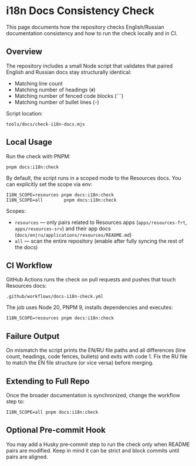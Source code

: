 # i18n Docs Consistency Check

This page documents how the repository checks English/Russian documentation consistency and how to run the check locally and in CI.

## Overview

The repository includes a small Node script that validates that paired English and Russian docs stay structurally identical:

- Matching line count
- Matching number of headings (`#`)
- Matching number of fenced code blocks (```)
- Matching number of bullet lines (-)

Script location:

```
tools/docs/check-i18n-docs.mjs
```

## Local Usage

Run the check with PNPM:

```
pnpm docs:i18n:check
```

By default, the script runs in a scoped mode to the Resources docs. You can explicitly set the scope via env:

```
I18N_SCOPE=resources pnpm docs:i18n:check
I18N_SCOPE=all        pnpm docs:i18n:check
```

Scopes:

- `resources` — only pairs related to Resources apps (`apps/resources-frt`, `apps/resources-srv`) and their app docs (`docs/en|ru/applications/resources/README.md`)
- `all` — scan the entire repository (enable after fully syncing the rest of the docs)

## CI Workflow

GitHub Actions runs the check on pull requests and pushes that touch Resources docs:

```
.github/workflows/docs-i18n-check.yml
```

The job uses Node 20, PNPM 9, installs dependencies and executes:

```
I18N_SCOPE=resources pnpm docs:i18n:check
```

## Failure Output

On mismatch the script prints the EN/RU file paths and all differences (line count, headings, code fences, bullets) and exits with code 1. Fix the RU file to match the EN file structure (or vice versa) before merging.

## Extending to Full Repo

Once the broader documentation is synchronized, change the workflow step to:

```
I18N_SCOPE=all pnpm docs:i18n:check
```

## Optional Pre‑commit Hook

You may add a Husky pre‑commit step to run the check only when README pairs are modified. Keep in mind it can be strict and block commits until pairs are aligned.

